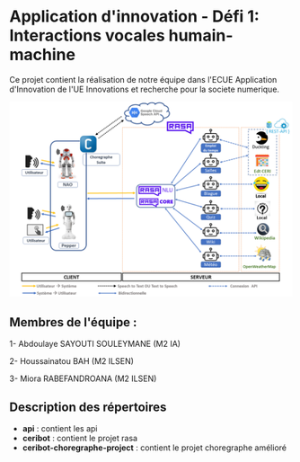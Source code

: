 # Application d'innovation - Défi 1: Interactions vocales humain-machine

Ce projet contient la réalisation de notre équipe dans l'ECUE Application d'Innovation de l'UE Innovations et recherche pour la societe numerique. 

![App Screenshot](architecture.png)

## Membres de l'équipe :

1- Abdoulaye SAYOUTI SOULEYMANE (M2 IA)

2- Houssainatou BAH (M2 ILSEN)

3- Miora RABEFANDROANA (M2 ILSEN)



## Description des répertoires
- **api** : contient les api 
- **ceribot** : contient le projet rasa
- **ceribot-choregraphe-project** : contient le projet choregraphe amélioré

